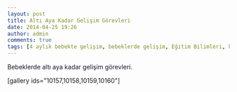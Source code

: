 ```yaml
---
layout: post
title: Altı Aya Kadar Gelişim Görevleri
date: 2014-04-25 19:26
author: admin
comments: true
tags: [4 aylık bebekte gelişim, bebeklerde gelişim, Eğitim Bilimleri, kpss, kpss eğitim bilimleri, Multimedya, Son Konular]
---
```

<span style="color: #141823;">Bebeklerde altı aya kadar gelişim görevleri.</span>

[gallery ids="10157,10158,10159,10160"]
